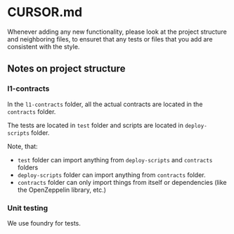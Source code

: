 # CURSOR.md

Whenever adding any new functionality, please look at the project structure and neighboring files, to ensuret that any tests or files that you add are consistent with the style.

## Notes on project structure

### l1-contracts

In the `l1-contracts` folder, all the actual contracts are located in the `contracts` folder.

The tests are located in `test` folder and scripts are located in `deploy-scripts` folder.

Note, that:

- `test` folder can import anything from `deploy-scripts` and `contracts` folders
- `deploy-scripts` folder can import anything from `contracts` folder.
- `contracts` folder can only import things from itself or dependencies (like the OpenZeppelin library, etc.)

### Unit testing

We use foundry for tests.
